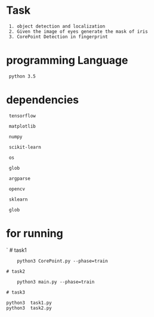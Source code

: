 # Task
  
 	 1. object detection and localization
  	 2. Given the image of eyes generate the mask of iris
  	 3. CorePoint Detection in fingerprint
  
# programming Language

 	 python 3.5
  
# dependencies

 	 tensorflow

	 matplotlib

	 numpy

	 scikit-learn	
  
  	 os
  
  	 glob
  
  	 argparse
  
 	 opencv
  
  	 sklearn
  
  	 glob
  
# for running 

` 	# task1 

    	python3 CorePoint.py --phase=train 
    
  	# task2
  
    	python3 main.py --phase=train
    
 	# task3
  
   	python3  task1.py
   	python3  task2.py
 

